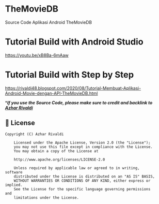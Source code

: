 # TheMovieDB
Source Code Aplikasi Android TheMovieDB

# Tutorial Build with Android Studio
https://youtu.be/xB8Ba-6mAaw

# Tutorial Build with Step by Step
https://rivaldi48.blogspot.com/2020/08/Tutorial-Membuat-Aplikasi-Android-Movie-dengan-API-TheMovieDB.html

****If you use the Source Code, please make sure to credit and backlink to [Azhar Rivaldi](https://rivaldi48.blogspot.com/)***

## 📄 License

```
Copyright (C) Azhar Rivaldi

    Licensed under the Apache License, Version 2.0 (the "License");
    you may not use this file except in compliance with the License.
    You may obtain a copy of the License at

    http://www.apache.org/licenses/LICENSE-2.0

    Unless required by applicable law or agreed to in writing, software
    distributed under the License is distributed on an "AS IS" BASIS,
    WITHOUT WARRANTIES OR CONDITIONS OF ANY KIND, either express or implied.
    See the License for the specific language governing permissions and
    limitations under the License.

```
